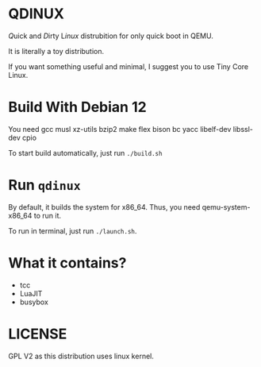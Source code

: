 # QDINUX

*Q*uick and *D*irty L*inux* distrubition for only quick boot in QEMU.

It is literally a toy distribution.

If you want something useful and minimal, I suggest you to use Tiny Core Linux.

# Build With Debian 12

You need gcc musl xz-utils bzip2 make flex bison bc yacc libelf-dev libssl-dev cpio

To start build automatically, just run `./build.sh`

# Run `qdinux`

By default, it builds the system for x86_64. Thus, you need qemu-system-x86_64 to run it.

To run in terminal, just run `./launch.sh`.

# What it contains?

- tcc
- LuaJIT
- busybox

# LICENSE

GPL V2 as this distribution uses linux kernel.
